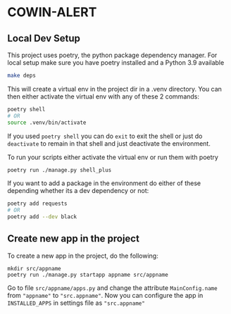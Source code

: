 # COWIN-ALERT

## Local Dev Setup
This project uses poetry, the python package dependency manager. For local setup make sure you have poetry installed and a Python 3.9 available
```bash
make deps
```
This will create a virtual env in the project dir in a .venv directory. You can then either activate the virtual env with any of these 2 commands:
```bash
poetry shell
# OR
source .venv/bin/activate
```
If you used `poetry shell` you can do `exit` to exit the shell or just do `deactivate` to remain in that shell and just deactivate the environment.

To run your scripts either activate the virtual env or run them with poetry
```bash
poetry run ./manage.py shell_plus
```
If you want to add a package in the environment do either of these depending whether its a dev dependency or not:
```bash
poetry add requests
# OR
poetry add --dev black
```

## Create new app in the project
To create a new app in the project, do the following:
```
mkdir src/appname
poetry run ./manage.py startapp appname src/appname
```
Go to file `src/appname/apps.py` and change the attribute `MainConfig.name` from `"appname"` to `"src.appname"`.
Now you can configure the app in `INSTALLED_APPS` in settings file as `"src.appname"`